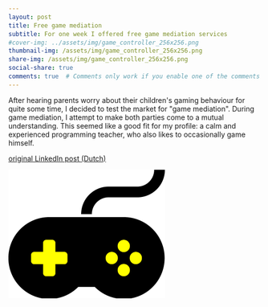 ```yaml
---
layout: post
title: Free game mediation
subtitle: For one week I offered free game mediation services
#cover-img: ../assets/img/game_controller_256x256.png
thumbnail-img: /assets/img/game_controller_256x256.png
share-img: /assets/img/game_controller_256x256.png
social-share: true
comments: true  # Comments only work if you enable one of the comments providers
---
```

After hearing parents worry about their children's gaming behaviour for quite some time, I decided to test the market for "game mediation". During game mediation, I attempt to make both parties come to a mutual understanding. This seemed like a good fit for my profile: a calm and experienced programming teacher, who also likes to occasionally game himself.

[original LinkedIn post (Dutch)](https://www.linkedin.com/posts/robin-boone_services-activity-6881959767728828416-GuJN/?utm_source=linkedin_share&utm_medium=member_desktop_web)

![game controller](/assets/img/game_controller_256x256.png)
